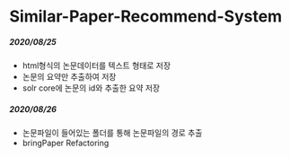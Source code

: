 # Similar-Paper-Recommend-System
##### 2020/08/25   
- html형식의 논문데이터를 텍스트 형태로 저장  
- 논문의 요약만 추출하여 저장  
- solr core에  논문의 id와 추출한 요약 저장   
 
##### 2020/08/26   
- 논문파일이 들어있는 폴더를 통해 논문파일의 경로 추출   
- bringPaper Refactoring
